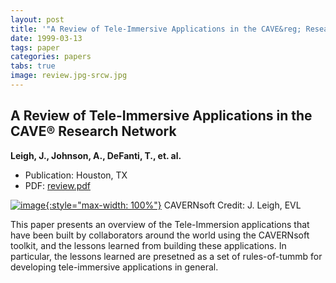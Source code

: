 ```yaml
---
layout: post
title: '"A Review of Tele-Immersive Applications in the CAVE&reg; Research Network"'
date: 1999-03-13
tags: paper
categories: papers
tabs: true
image: review.jpg-srcw.jpg
---
```


## A Review of Tele-Immersive Applications in the CAVE&reg; Research Network
**Leigh, J., Johnson, A., DeFanti, T., et. al.**
- Publication: Houston, TX
- PDF: [review.pdf](/documents/review.pdf)


[![image](https://www.evl.uic.edu/output/originals/review.jpg-srcw.jpg){:style="max-width: 100%"}](https://www.evl.uic.edu/output/originals/review.jpg-srcw.jpg)
CAVERNsoft
Credit: J. Leigh, EVL

This paper presents an overview of the Tele-Immersion applications that have been built by collaborators around the world using the CAVERNsoft toolkit, and the lessons learned from building these applications. In particular, the lessons learned are presetned as a set of rules-of-tummb for developing tele-immersive applications in general.